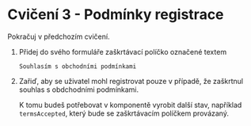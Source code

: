 # Cvičení 3 - Podmínky registrace

Pokračuj v předchozím cvičení.

1. Přidej do svého formuláře zaškrtávací políčko označené textem
	```
	Souhlasím s obchodními podmínkami
	```

2. Zařiď, aby se uživatel mohl registrovat pouze v případě, že zaškrtnul souhlas s obdchodními podmínkami.

	K tomu budeš potřebovat v komponentě vyrobit další stav, například `termsAccepted`, který bude se zaškrtávacím políčkem provázaný.


